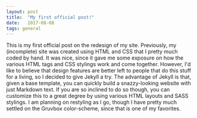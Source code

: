```yaml
---
layout: post
title:  "My first official post!"
date:   2017-08-08
tags: general
---
```


This is my first official post on the redesign of my site.  Previously, my (incomplete) site was created using HTML and CSS that I pretty much coded by hand.  It was nice, since it gave me some exposure on how the various HTML tags and CSS stylings work and come together.  However, I'd like to believe that design features are better left to people that do this stuff for a living, so I decided to give Jekyll a try.  The advantage of Jekyll is that, given a base template, you can quickly build a snazzy-looking website with just Markdown text.  If you are so inclined to do so though, you can customize this to a great degree by using various HTML layouts and SASS stylings.  I am planning on restyling as I go, though I have pretty much settled on the Gruvbox color-scheme, since that is one of my favorites.
